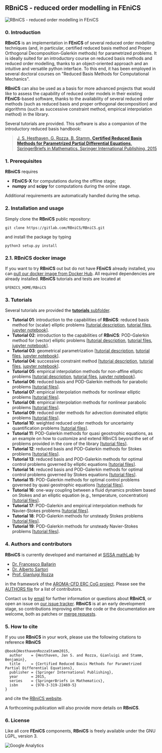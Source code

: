 ## RBniCS - reduced order modelling in FEniCS ##
![RBniCS - reduced order modelling in FEniCS](https://gitlab.com/RBniCS/RBniCS/raw/master/docs/rbnics-logo-small.png "RBniCS - reduced order modelling in FEniCS")

### 0. Introduction
**RBniCS** is an implementation in **FEniCS** of several reduced order modelling techniques (and, in particular, certified reduced basis method and Proper Orthogonal Decomposition-Galerkin methods) for parametrized problems. It is ideally suited for an introductory course on reduced basis methods and reduced order modelling, thanks to an object-oriented approach and an intuitive and versatile python interface. To this end, it has been employed in several doctoral courses on "Reduced Basis Methods for Computational Mechanics".

**RBniCS** can also be used as a basis for more advanced projects that would like to assess the capability of reduced order models in their existing **FEniCS**-based software, thanks to the availability of several reduced order methods (such as reduced basis and proper orthogonal decomposition) and algorithms (such as successive constraint method, empirical interpolation method) in the library.

Several tutorials are provided. This software is also a companion of the introductory reduced basis handbook: 

> [J. S. Hesthaven, G. Rozza, B. Stamm. **Certified Reduced Basis Methods for Parametrized Partial Differential Equations**. SpringerBriefs in Mathematics. Springer International Publishing, 2015](http://www.springer.com/us/book/9783319224695)

### 1. Prerequisites
**RBniCS** requires
* **FEniCS-X** for computations during the offline stage;
* **numpy** and **scipy** for computations during the online stage.

Additional requirements are automatically handled during the setup.

### 2. Installation and usage
Simply clone the **RBniCS** public repository:
```
git clone https://gitlab.com/RBniCS/RBniCS.git
```
and install the package by typing
```
python3 setup.py install
```

### 2.1. RBniCS docker image
If you want to try **RBniCS** out but do not have **FEniCS** already installed, you can [pull our docker image from Docker Hub](https://hub.docker.com/r/rbnics/rbnics/). All required dependencies are already installed. **RBniCS** tutorials and tests are located at
```
$FENICS_HOME/RBniCS
```

### 3. Tutorials
Several tutorials are provided the [**tutorials** subfolder](https://gitlab.com/RBniCS/RBniCS/tree/master/tutorials).
* **Tutorial 01**: introduction to the capabilities of **RBniCS**: reduced basis method for (scalar) elliptic problems [[tutorial description](https://rbnics.gitlab.io/RBniCS-jupyter/tutorial_thermal_block.html), [tutorial files](https://gitlab.com/RBniCS/RBniCS/tree/master/tutorials/01_thermal_block), [jupyter notebook](https://gitlab.com/RBniCS/RBniCS-jupyter/tree/master/tutorials/01_thermal_block)].
* **Tutorial 02**: introduction to the capabilities of **RBniCS**: POD-Galerkin method for (vector) elliptic problems [[tutorial description](https://rbnics.gitlab.io/RBniCS-jupyter/tutorial_elastic_block.html), [tutorial files](https://gitlab.com/RBniCS/RBniCS/tree/master/tutorials/02_elastic_block), [jupyter notebook](https://gitlab.com/RBniCS/RBniCS-jupyter/tree/master/tutorials/02_elastic_block)].
* **Tutorial 03**: geometrical parametrization [[tutorial description](https://rbnics.gitlab.io/RBniCS-jupyter/tutorial_hole.html), [tutorial files](https://gitlab.com/RBniCS/RBniCS/tree/master/tutorials/03_hole), [jupyter notebook](https://gitlab.com/RBniCS/RBniCS-jupyter/tree/master/tutorials/03_hole)].
* **Tutorial 04**: successive constraint method [[tutorial description](https://rbnics.gitlab.io/RBniCS-jupyter/tutorial_graetz_1.html), [tutorial files](https://gitlab.com/RBniCS/RBniCS/tree/master/tutorials/04_graetz), [jupyter notebook](https://gitlab.com/RBniCS/RBniCS-jupyter/tree/master/tutorials/04_graetz)].
* **Tutorial 05**: empirical interpolation methods for non-affine elliptic problems [[tutorial description](https://rbnics.gitlab.io/RBniCS-jupyter/tutorial_gaussian_eim.html), [tutorial files](https://gitlab.com/RBniCS/RBniCS/tree/master/tutorials/05_gaussian), [jupyter notebook](https://gitlab.com/RBniCS/RBniCS-jupyter/tree/master/tutorials/05_gaussian)].
* **Tutorial 06**: reduced basis and POD-Galerkin methods for parabolic problems [[tutorial files](https://gitlab.com/RBniCS/RBniCS/tree/master/tutorials/06_thermal_block_unsteady)].
* **Tutorial 07**: empirical interpolation methods for nonlinear elliptic problems [[tutorial files](https://gitlab.com/RBniCS/RBniCS/tree/master/tutorials/07_nonlinear_elliptic)].
* **Tutorial 08**: empirical interpolation methods for nonlinear parabolic problems [[tutorial files](https://gitlab.com/RBniCS/RBniCS/tree/master/tutorials/08_nonlinear_parabolic)].
* **Tutorial 09**: reduced order methods for advection dominated elliptic problems [[tutorial files](https://gitlab.com/RBniCS/RBniCS/tree/master/tutorials/09_advection_dominated)].
* **Tutorial 10**: weighted reduced order methods for uncertainty quantification problems [[tutorial files](https://gitlab.com/RBniCS/RBniCS/tree/master/tutorials/10_weighted_uq)].
* **Tutorial 11**: POD-Galerkin methods for quasi geostrophic equations, as an example on how to customize and extend RBniCS beyond the set of problems provided in the core of the library [[tutorial files](https://gitlab.com/RBniCS/RBniCS/tree/master/tutorials/11_quasi_geostrophic)].
* **Tutorial 12**: reduced basis and POD-Galerkin methods for Stokes problems [[tutorial files](https://gitlab.com/RBniCS/RBniCS/tree/master/tutorials/12_stokes)].
* **Tutorial 13**: reduced basis and POD-Galerkin methods for optimal control problems governed by elliptic equations [[tutorial files](https://gitlab.com/RBniCS/RBniCS/tree/master/tutorials/13_elliptic_optimal_control)].
* **Tutorial 14**: reduced basis and POD-Galerkin methods for optimal control problems governed by Stokes equations [[tutorial files](https://gitlab.com/RBniCS/RBniCS/tree/master/tutorials/14_stokes_optimal_control)].
* **Tutorial 15**: POD-Galerkin methods for optimal control problems governed by quasi geostrophic equations [[tutorial files](https://gitlab.com/RBniCS/RBniCS/tree/master/tutorials/15_quasi_geostrophic_optimal_control)].
* **Tutorial 16**: one-way coupling between a fluid dynamics problem based on Stokes and an elliptic equation (e.g., temperature, concentration) [[tutorial files](https://gitlab.com/RBniCS/RBniCS/tree/master/tutorials/16_stokes_coupled)].
* **Tutorial 17**: POD-Galerkin and empirical interpolation methods for Navier-Stokes problems [[tutorial files](https://gitlab.com/RBniCS/RBniCS/tree/master/tutorials/17_navier_stokes)].
* **Tutorial 18**: POD-Galerkin methods for unsteady Stokes problems [[tutorial files](https://gitlab.com/RBniCS/RBniCS/tree/master/tutorials/18_stokes_unsteady)].
* **Tutorial 19**: POD-Galerkin methods for unsteady Navier-Stokes problems [[tutorial files](https://gitlab.com/RBniCS/RBniCS/tree/master/tutorials/19_navier_stokes_unsteady)].

### 4. Authors and contributors
**RBniCS** is currently developed and mantained at [SISSA mathLab](http://mathlab.sissa.it/) by
* [Dr. Francesco Ballarin](http://people.sissa.it/~fballarin/)
* [Dr. Alberto Sartori](https://scholar.google.it/citations?user=rdoHp_EAAAAJ&hl=en)
* [Prof. Gianluigi Rozza](http://people.sissa.it/~grozza/)

in the framework of the [AROMA-CFD ERC CoG project](http://people.sissa.it/~grozza/aroma-cfd/). Please see the [AUTHORS file](https://gitlab.com/RBniCS/RBniCS/raw/master/AUTHORS) for a list of contributors.

Contact us by [email](mailto:francesco.ballarin@sissa.it) for further information or questions about **RBniCS**, or open an issue on [our issue tracker](https://gitlab.com/RBniCS/RBniCS/issues). **RBniCS** is at an early development stage, so contributions improving either the code or the documentation are welcome, both as patches or [merge requests](https://gitlab.com/RBniCS/RBniCS/merge_requests).

### 5. How to cite
If you use **RBniCS** in your work, please use the following citations to reference **RBniCS**
```
@book{HesthavenRozzaStamm2015,
  author    = {Hesthaven, Jan S. and Rozza, Gianluigi and Stamm, Benjamin},
  title     = {Certified Reduced Basis Methods for Parametrized Partial Differential Equations},
  publisher = {Springer International Publishing},
  year      = 2015,
  series    = {SpringerBriefs in Mathematics},
  isbn      = {978-3-319-22469-5}
}
```
and cite the [RBniCS website](http://mathlab.sissa.it/rbnics).

A forthcoming publication will also provide more details on **RBniCS**.

### 6. License
Like all core **FEniCS** components, **RBniCS** is freely available under the GNU LGPL, version 3.

![Google Analytics](https://ga-beacon.appspot.com/UA-66224794-1/rbnics/readme?pixel)
